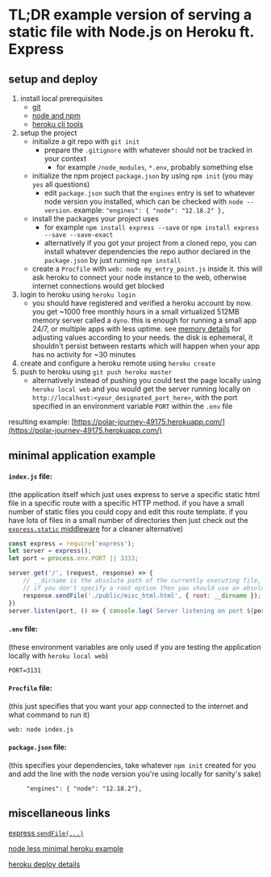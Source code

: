 # TL;DR example version of serving a static file with Node.js on Heroku ft. Express 

## setup and deploy

1. install local prerequisites
    * [git](https://git-scm.com/book/en/v2/Getting-Started-Installing-Git)
    * [node and npm](https://nodejs.org/en/download/)
    * [heroku cli tools](https://devcenter.heroku.com/articles/heroku-cli#download-and-install)
2. setup the project 
    * initialize a git repo with `git init`
        * prepare the `.gitignore` with whatever should not be tracked in your context
            * for example `/node_modules`, `*.env`, probably something else
    * initialize the npm project `package.json` by using `npm init` (you may `yes` all questions)
        * edit `package.json` such that the `engines` entry is set to whatever node version you installed, which can be checked with `node --version`. example: `"engines": { "node": "12.18.2" },`
    * install the packages your project uses
        * for example `npm install express --save` or `npm install express --save --save-exact`
        * alternatively if you got your project from a cloned repo, you can install whatever dependencies the repo author declared in the `package.json` by just running `npm install`
    * create a `Procfile` with `web: node my_entry_point.js` inside it. this will ask heroku to connect your node instance to the web, otherwise internet connections would get blocked
3. login to heroku using `heroku login`
    * you should have registered and verified a heroku account by now. you get ~1000 free monthly hours in a small virtualized 512MB memory server called a `dyno`. this is enough for running a small app 24/7, or multiple apps with less uptime. see [memory details](https://devcenter.heroku.com/articles/node-memory-use) for adjusting values according to your needs. the disk is ephemeral, it shouldn't persist between restarts which will happen when your app has no activity for ~30 minutes
4. create and configure a heroku remote using `heroku create`
5. push to heroku using `git push heroku master`
    * alternatively instead of pushing you could test the page locally using `heroku local web` and you would get the server running locally on `http://localhost:<your_designated_port_here>`, with the port specified in an environment variable `PORT` within the `.env` file

resulting example: [https://polar-journey-49175.herokuapp.com/](https://polar-journey-49175.herokuapp.com/)

## minimal application example
#### `index.js` file:

(the application itself which just uses express to serve a specific static html file in a specific route with a specific HTTP method. if you have a small number of static files you could copy and edit this route template. if you have lots of files in a small number of directories then just check out the [`express.static` middleware](https://expressjs.com/en/starter/static-files.html) for a cleaner alternative)
```javascript
const express = require('express');
let server = express();
let port = process.env.PORT || 3333;

server.get('/', (request, response) => {
    // __dirname is the absolute path of the currently executing file, index.js
    // if you don't specify a root option then you should use an absolute path for the html file
    response.sendFile('./public/misc_html.html', { root: __dirname });
})
server.listen(port, () => { console.log(`Server listening on port ${port}.`); });
```

#### `.env` file:

(these environment variables are only used if you are testing the application locally with `heroku local web`)
```
PORT=3131
```
#### `Procfile` file:

(this just specifies that you want your app connected to the internet and what command to run it)
```
web: node index.js
```

#### `package.json` file:

(this specifies your dependencies, take whatever `npm init` created for you and add the line with the node version you're using locally for sanity's sake)
```
     "engines": { "node": "12.18.2"},
```

## miscellaneous links

[express `sendFile(...)`](https://expressjs.com/en/api.html#res.sendFile)

[node less minimal heroku example](https://devcenter.heroku.com/articles/getting-started-with-nodejs?singlepage=true)

[heroku deploy details](https://devcenter.heroku.com/articles/preparing-a-codebase-for-heroku-deployment)
